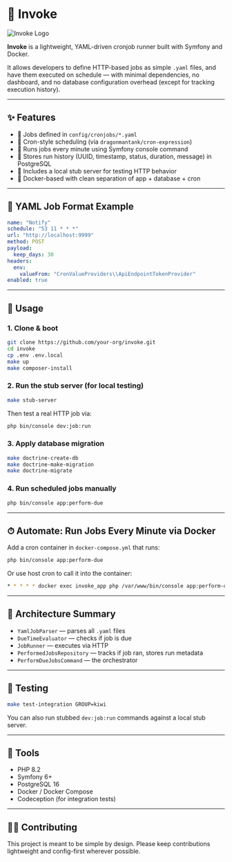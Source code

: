 # 🚀 Invoke

![Invoke Logo](https://i.imgur.com/HfXxZso.png)


**Invoke** is a lightweight, YAML-driven cronjob runner built with Symfony and Docker.

It allows developers to define HTTP-based jobs as simple `.yaml` files, and have them executed on schedule — with minimal dependencies, no dashboard, and no database configuration overhead (except for tracking execution history).

---

## ✨ Features

- 🧾 Jobs defined in `config/cronjobs/*.yaml`
- 📆 Cron-style scheduling (via `dragonmantank/cron-expression`)
- 🔄 Runs jobs every minute using Symfony console command
- 💾 Stores run history (UUID, timestamp, status, duration, message) in PostgreSQL
- 🧪 Includes a local stub server for testing HTTP behavior
- 🐳 Docker-based with clean separation of app + database + cron

---

## 📁 YAML Job Format Example

```yaml
name: "Notify"
schedule: "53 11 * * *"
url: "http://localhost:9999"
method: POST
payload:
  keep_days: 30
headers:
  env:
    valueFrom: "CronValueProviders\\ApiEndpointTokenProvider"
enabled: true
````

---

## 🚀 Usage

### 1. Clone & boot

```bash
git clone https://github.com/your-org/invoke.git
cd invoke
cp .env .env.local
make up
make composer-install
```

### 2. Run the stub server (for local testing)

```bash
make stub-server
```

Then test a real HTTP job via:

```bash
php bin/console dev:job:run
```

### 3. Apply database migration

```bash
make doctrine-create-db
make doctrine-make-migration
make doctrine-migrate
```

### 4. Run scheduled jobs manually

```bash
php bin/console app:perform-due
```

---

## ⏱ Automate: Run Jobs Every Minute via Docker

Add a cron container in `docker-compose.yml` that runs:

```bash
php bin/console app:perform-due
```

Or use host cron to call it into the container:

```bash
* * * * * docker exec invoke_app php /var/www/bin/console app:perform-due
```

---

## 🧠 Architecture Summary

* `YamlJobParser` — parses all `.yaml` files
* `DueTimeEvaluator` — checks if job is due
* `JobRunner` — executes via HTTP
* `PerformedJobsRepository` — tracks if job ran, stores run metadata
* `PerformDueJobsCommand` — the orchestrator

---

## 🧪 Testing

```bash
make test-integration GROUP=kiwi
```

You can also run stubbed `dev:job:run` commands against a local stub server.

---

## 🧰 Tools

* PHP 8.2
* Symfony 6+
* PostgreSQL 16
* Docker / Docker Compose
* Codeception (for integration tests)

---

## 🧑‍💻 Contributing

This project is meant to be simple by design. Please keep contributions lightweight and config-first wherever possible.
